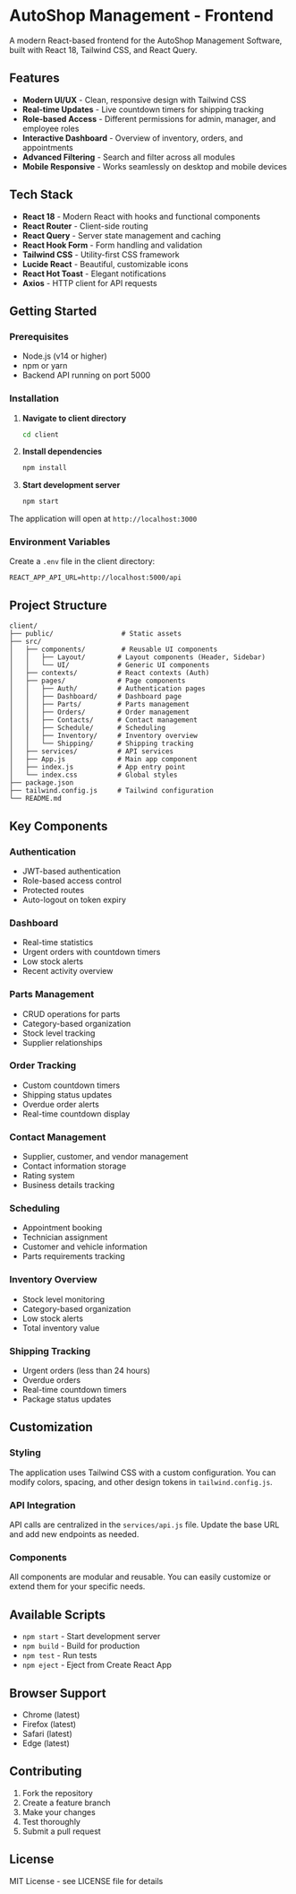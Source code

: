 # AutoShop Management - Frontend

A modern React-based frontend for the AutoShop Management Software, built with React 18, Tailwind CSS, and React Query.

## Features

- **Modern UI/UX** - Clean, responsive design with Tailwind CSS
- **Real-time Updates** - Live countdown timers for shipping tracking
- **Role-based Access** - Different permissions for admin, manager, and employee roles
- **Interactive Dashboard** - Overview of inventory, orders, and appointments
- **Advanced Filtering** - Search and filter across all modules
- **Mobile Responsive** - Works seamlessly on desktop and mobile devices

## Tech Stack

- **React 18** - Modern React with hooks and functional components
- **React Router** - Client-side routing
- **React Query** - Server state management and caching
- **React Hook Form** - Form handling and validation
- **Tailwind CSS** - Utility-first CSS framework
- **Lucide React** - Beautiful, customizable icons
- **React Hot Toast** - Elegant notifications
- **Axios** - HTTP client for API requests

## Getting Started

### Prerequisites

- Node.js (v14 or higher)
- npm or yarn
- Backend API running on port 5000

### Installation

1. **Navigate to client directory**
   ```bash
   cd client
   ```

2. **Install dependencies**
   ```bash
   npm install
   ```

3. **Start development server**
   ```bash
   npm start
   ```

The application will open at `http://localhost:3000`

### Environment Variables

Create a `.env` file in the client directory:

```env
REACT_APP_API_URL=http://localhost:5000/api
```

## Project Structure

```
client/
├── public/                 # Static assets
├── src/
│   ├── components/         # Reusable UI components
│   │   ├── Layout/        # Layout components (Header, Sidebar)
│   │   └── UI/            # Generic UI components
│   ├── contexts/          # React contexts (Auth)
│   ├── pages/             # Page components
│   │   ├── Auth/          # Authentication pages
│   │   ├── Dashboard/     # Dashboard page
│   │   ├── Parts/         # Parts management
│   │   ├── Orders/        # Order management
│   │   ├── Contacts/      # Contact management
│   │   ├── Schedule/      # Scheduling
│   │   ├── Inventory/     # Inventory overview
│   │   └── Shipping/      # Shipping tracking
│   ├── services/          # API services
│   ├── App.js             # Main app component
│   ├── index.js           # App entry point
│   └── index.css          # Global styles
├── package.json
├── tailwind.config.js     # Tailwind configuration
└── README.md
```

## Key Components

### Authentication
- JWT-based authentication
- Role-based access control
- Protected routes
- Auto-logout on token expiry

### Dashboard
- Real-time statistics
- Urgent orders with countdown timers
- Low stock alerts
- Recent activity overview

### Parts Management
- CRUD operations for parts
- Category-based organization
- Stock level tracking
- Supplier relationships

### Order Tracking
- Custom countdown timers
- Shipping status updates
- Overdue order alerts
- Real-time countdown display

### Contact Management
- Supplier, customer, and vendor management
- Contact information storage
- Rating system
- Business details tracking

### Scheduling
- Appointment booking
- Technician assignment
- Customer and vehicle information
- Parts requirements tracking

### Inventory Overview
- Stock level monitoring
- Category-based organization
- Low stock alerts
- Total inventory value

### Shipping Tracking
- Urgent orders (less than 24 hours)
- Overdue orders
- Real-time countdown timers
- Package status updates

## Customization

### Styling
The application uses Tailwind CSS with a custom configuration. You can modify colors, spacing, and other design tokens in `tailwind.config.js`.

### API Integration
API calls are centralized in the `services/api.js` file. Update the base URL and add new endpoints as needed.

### Components
All components are modular and reusable. You can easily customize or extend them for your specific needs.

## Available Scripts

- `npm start` - Start development server
- `npm build` - Build for production
- `npm test` - Run tests
- `npm eject` - Eject from Create React App

## Browser Support

- Chrome (latest)
- Firefox (latest)
- Safari (latest)
- Edge (latest)

## Contributing

1. Fork the repository
2. Create a feature branch
3. Make your changes
4. Test thoroughly
5. Submit a pull request

## License

MIT License - see LICENSE file for details

